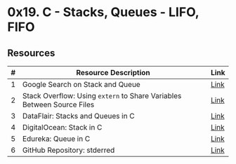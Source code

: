 # 0x19. C - Stacks, Queues - LIFO, FIFO

## Resources

| #  | Resource Description                                       | Link                                                                                             |
|----|------------------------------------------------------------|--------------------------------------------------------------------------------------------------|
| 1  | Google Search on Stack and Queue                           | [Link](https://www.google.com/webhp?q=stack%20and%20queue)                                       |
| 2  | Stack Overflow: Using `extern` to Share Variables Between Source Files | [Link](https://stackoverflow.com/questions/1433204/how-do-i-use-extern-to-share-variables-between-source-files) |
| 3  | DataFlair: Stacks and Queues in C                          | [Link](https://data-flair.training/blogs/stacks-and-queues-in-c/)                                |
| 4  | DigitalOcean: Stack in C                                   | [Link](https://www.digitalocean.com/community/tutorials/stack-in-c)                              |
| 5  | Edureka: Queue in C                                        | [Link](https://www.edureka.co/blog/queue-in-c/)                                                  |
| 6  | GitHub Repository: stderred                                | [Link](https://github.com/ku1ik/stderred)                                                        |
